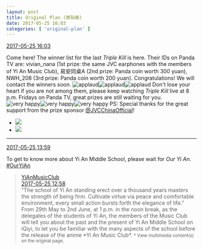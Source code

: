 ```yaml
---
layout: post
title: Original Plan (原际画)
date: 2017-05-25 16:03
categories: [ 'original-plan' ]
---
```


<div class="weibo-info">
  <a href="http://weibo.com/5626539553/F4KAasJMn">2017-05-25 16:03</a>
</div>

Come here! The winner list for the last *Triple Kill* is here. Their IDs on Panda TV are: vivian_nana (1st prize: the same JVC earphones with the members of Yi An Music Club), 易安同桌A (2nd prize: Panda coin worth 300 yuan), NWH_208 (3rd prize: Panda coin worth 200 yuan). Congratulations! We will contact the winners soon. ![applaud](http://img.t.sinajs.cn/t4/appstyle/expression/ext/normal/36/gza_org.gif)![applaud](http://img.t.sinajs.cn/t4/appstyle/expression/ext/normal/36/gza_org.gif)![applaud](http://img.t.sinajs.cn/t4/appstyle/expression/ext/normal/36/gza_org.gif) Don't lose your heart if you are not among them, please keep watching *Triple Kill* live at 8 p.m. Fridays on Panda TV, great prizes are still waiting for you. ![very happy](http://img.t.sinajs.cn/t4/appstyle/expression/ext/normal/58/mb_org.gif)![very happy](http://img.t.sinajs.cn/t4/appstyle/expression/ext/normal/58/mb_org.gif)![very happy](http://img.t.sinajs.cn/t4/appstyle/expression/ext/normal/58/mb_org.gif) PS: Special thanks for the great support from the prize sponsor [@JVCChinaOfficial](http://weibo.com/everio)!

<!-- more -->

<ul class="weibo-pic-list-1">
  <li class="weibo-pic">
    <a href="http://wx4.sinaimg.cn/mw690/0068MnXXgy1ffxnwoyyv2j30qo14046u.jpg"><img src="http://wx4.sinaimg.cn/thumb150/0068MnXXgy1ffxnwoyyv2j30qo14046u.jpg" /></a>
  </li>
  <li class="weibo-pic">
    <a href="http://wx4.sinaimg.cn/mw690/0068MnXXgy1ffxnwqptf2j30qo0qo7aa.jpg"><img src="http://wx4.sinaimg.cn/thumb150/0068MnXXgy1ffxnwqptf2j30qo0qo7aa.jpg" /></a>
  </li>
</ul>

---

<div class="weibo-info">
  <a href="http://weibo.com/5626539553/F4JLIoRHQ">2017-05-25 13:59</a>
</div>

To get to know more about Yi An Middle School, please wait for *Our Yi An*. [#OurYiAn](http://weibo.com/p/100808ebb44b6f1c0551b04512c70f6ba54dbc)

> <div class="weibo-post-name">
>   <a href="http://weibo.com/u/6094546964">YiAnMusicClub</a>
> </div>
> <div class="weibo-info">
>   <a href="http://weibo.com/6094546964/F4JmGpEf0">2017-05-25 12:58</a>
> </div>
> “The school of Yi An standing erect over a thousand years masters the strength of being firm. Cultivate virtue via peace and comfortable environment, every small action bursts forth the elegance of life.” From 29th May to 2nd June, at 1 p.m. in the noon break, as the delegates of the students of Yi An, the members of the Music Club will tell you about the past and the present of Yi An Middle School on iQiyi, to let you be familiar with the many aspects of the school before the release of the anime *Yi An Music Club*.  
> <small>* View multimedia content(s) on the original page.</small>
